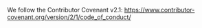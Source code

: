 ﻿We follow the Contributor Covenant v2.1:
https://www.contributor-covenant.org/version/2/1/code_of_conduct/
